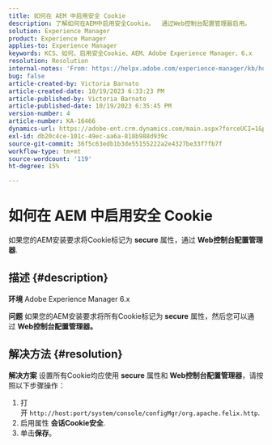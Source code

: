 ```yaml
---
title: 如何在 AEM 中启用安全 Cookie
description: 了解如何在AEM中启用安全Cookie。  通过Web控制台配置管理器启用。
solution: Experience Manager
product: Experience Manager
applies-to: Experience Manager
keywords: KCS、如何、启用安全Cookie、AEM、Adobe Experience Manager、6.x
resolution: Resolution
internal-notes: 'From: https://helpx.adobe.com/experience-manager/kb/how-to-enable-secure-cookies-in-AEM.html'
bug: false
article-created-by: Victoria Barnato
article-created-date: 10/19/2023 6:33:23 PM
article-published-by: Victoria Barnato
article-published-date: 10/19/2023 6:35:45 PM
version-number: 4
article-number: KA-16466
dynamics-url: https://adobe-ent.crm.dynamics.com/main.aspx?forceUCI=1&pagetype=entityrecord&etn=knowledgearticle&id=c8a038fb-ad6e-ee11-8df0-6045bd006793
exl-id: db20c4ce-101c-49ec-aa6a-818b988d939c
source-git-commit: 36f5c63edb1b3de55155222a2e4327be33f7fb7f
workflow-type: tm+mt
source-wordcount: '119'
ht-degree: 15%

---
```


# 如何在 AEM 中启用安全 Cookie


如果您的AEM安装要求将Cookie标记为 <b>secure</b> 属性，通过 <b>Web控制台配置管理器</b>.

## 描述 {#description}


<b>环境</b>
Adobe Experience Manager 6.x

<b>问题</b>
如果您的AEM安装要求将所有Cookie标记为 <b>secure</b> 属性，然后您可以通过 <b>Web控制台配置管理器。</b>


## 解决方法 {#resolution}


<b>解决方案</b>
设置所有Cookie均应使用 <b>secure</b> 属性和 <b>Web控制台配置管理器</b>，请按照以下步骤操作：

1. 打开 `http://host:port/system/console/configMgr/org.apache.felix.http`.
2. 启用属性 <b>会话Cookie安全</b>.
3. 单击<b>保存</b>。
